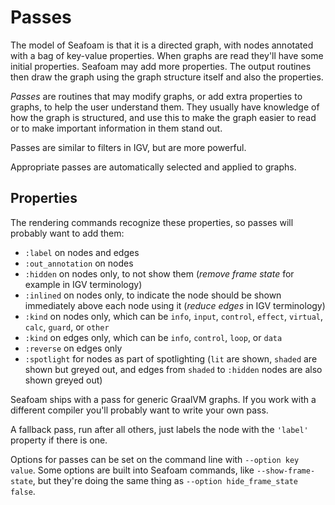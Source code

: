 # Passes

The model of Seafoam is that it is a directed graph, with nodes annotated with a
bag of key-value properties. When graphs are read they'll have some initial
properties. Seafoam may add more properties. The output routines then draw the
graph using the graph structure itself and also the properties.

*Passes* are routines that may modify graphs, or add extra properties to graphs,
to help the user understand them. They usually have knowledge of how the graph
is structured, and use this to make the graph easier to read or to make
important information in them stand out.

Passes are similar to filters in IGV, but are more powerful.

Appropriate passes are automatically selected and applied to graphs.

## Properties

The rendering commands recognize these properties, so passes will probably
want to add them:

* `:label` on nodes and edges
* `:out_annotation` on nodes
* `:hidden` on nodes only, to not show them (*remove frame state* for example in IGV terminology)
* `:inlined` on nodes only, to indicate the node should be shown immediately above each node using it (*reduce edges* in IGV terminology)
* `:kind` on nodes only, which can be `info`, `input`, `control`, `effect`, `virtual`, `calc`, `guard`, or `other`
* `:kind` on edges only, which can be `info`, `control`, `loop`, or `data`
* `:reverse` on edges only
* `:spotlight` for nodes as part of spotlighting (`lit` are shown, `shaded` are shown but greyed out, and edges from `shaded` to `:hidden` nodes are also shown greyed out)

Seafoam ships with a pass for generic GraalVM graphs. If you work with a
different compiler you'll probably want to write your own pass.

A fallback pass, run after all others, just labels the node with the
`'label'` property if there is one.

Options for passes can be set on the command line with
`--option key value`. Some options are built into Seafoam commands,
like `--show-frame-state`, but they're doing the same thing as
`--option hide_frame_state false`.
